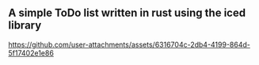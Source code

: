 ## A simple ToDo list written in rust using the iced library


https://github.com/user-attachments/assets/6316704c-2db4-4199-864d-5f17402e1e86

